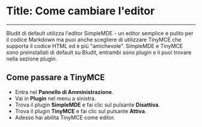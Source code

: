 # Title: Come cambiare l'editor
<!-- Position: 5 -->
<!-- Date: 2017-10-21 18:00:00 -->
---
Bludit di default utilizza l'editor SimpleMDE - un editor semplice e pulito per il codice Markdown ma puoi anche scegliere di utilizzare TinyMCE che supporta il codice HTML ed è più "amichevole". SimpleMDE e TinyMCE sono preinstallati di default su Bludit, entrambi sono plugin e li puoi trovare nella sezione plugin.

## Come passare a TinyMCE
- Entra nel **Pannello di Amministrazione**.
- Vai in **Plugin** nel menu a sinistra.
- Trova il plugin **SimpleMDE** e fai clic sul pulsante **Disattiva**.
- Trova il plugin **TinyMCE** e fai clic sul pulsante **Attiva**.
- Adesso hai abilita TinyMCE come editor.

